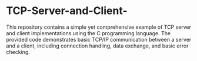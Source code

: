 # TCP-Server-and-Client-
This repository contains a simple yet comprehensive example of TCP server and client implementations using the C programming language. The provided code demonstrates basic TCP/IP communication between a server and a client, including connection handling, data exchange, and basic error checking.
